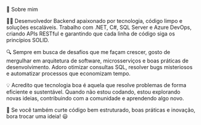 🚀 Sobre mim

👨‍💻 Desenvolvedor Backend apaixonado por tecnologia, código limpo e soluções escaláveis. Trabalho com .NET, C#, SQL Server e Azure DevOps, criando APIs RESTful e garantindo que cada linha de código siga os princípios SOLID.

🔍 Sempre em busca de desafios que me façam crescer, gosto de mergulhar em arquitetura de software, microsserviços e boas práticas de desenvolvimento. Adoro otimizar consultas SQL, resolver bugs misteriosos e automatizar processos que economizam tempo.

💡 Acredito que tecnologia boa é aquela que resolve problemas de forma eficiente e sustentável. Quando não estou codando, estou explorando novas ideias, contribuindo com a comunidade e aprendendo algo novo.

📌 Se você também curte código bem estruturado, boas práticas e inovação, bora trocar uma ideia! 😃
